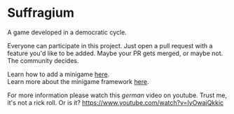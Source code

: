 # Suffragium
A game developed in a democratic cycle.

Everyone can participate in this project. Just open a pull request
with a feature you'd like to be added.
Maybe your PR gets merged, or maybe not. The community decides.

Learn how to add a minigame [here](game/games/testgame/README.md).  
Learn more about the minigame framework [here](game/menu/README.md).  

For more information please watch this *german* video on youtube.
Trust me, it's not a rick roll. Or is it?
https://www.youtube.com/watch?v=IyOwaiQkkic